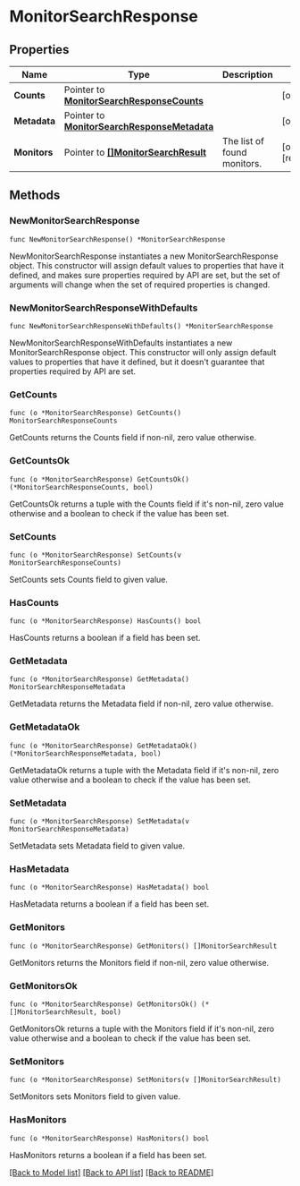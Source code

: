 # MonitorSearchResponse

## Properties

Name | Type | Description | Notes
---- | ---- | ----------- | ------
**Counts** | Pointer to [**MonitorSearchResponseCounts**](MonitorSearchResponseCounts.md) |  | [optional] 
**Metadata** | Pointer to [**MonitorSearchResponseMetadata**](MonitorSearchResponseMetadata.md) |  | [optional] 
**Monitors** | Pointer to [**[]MonitorSearchResult**](MonitorSearchResult.md) | The list of found monitors. | [optional] [readonly] 

## Methods

### NewMonitorSearchResponse

`func NewMonitorSearchResponse() *MonitorSearchResponse`

NewMonitorSearchResponse instantiates a new MonitorSearchResponse object.
This constructor will assign default values to properties that have it defined,
and makes sure properties required by API are set, but the set of arguments
will change when the set of required properties is changed.

### NewMonitorSearchResponseWithDefaults

`func NewMonitorSearchResponseWithDefaults() *MonitorSearchResponse`

NewMonitorSearchResponseWithDefaults instantiates a new MonitorSearchResponse object.
This constructor will only assign default values to properties that have it defined,
but it doesn't guarantee that properties required by API are set.

### GetCounts

`func (o *MonitorSearchResponse) GetCounts() MonitorSearchResponseCounts`

GetCounts returns the Counts field if non-nil, zero value otherwise.

### GetCountsOk

`func (o *MonitorSearchResponse) GetCountsOk() (*MonitorSearchResponseCounts, bool)`

GetCountsOk returns a tuple with the Counts field if it's non-nil, zero value otherwise
and a boolean to check if the value has been set.

### SetCounts

`func (o *MonitorSearchResponse) SetCounts(v MonitorSearchResponseCounts)`

SetCounts sets Counts field to given value.

### HasCounts

`func (o *MonitorSearchResponse) HasCounts() bool`

HasCounts returns a boolean if a field has been set.

### GetMetadata

`func (o *MonitorSearchResponse) GetMetadata() MonitorSearchResponseMetadata`

GetMetadata returns the Metadata field if non-nil, zero value otherwise.

### GetMetadataOk

`func (o *MonitorSearchResponse) GetMetadataOk() (*MonitorSearchResponseMetadata, bool)`

GetMetadataOk returns a tuple with the Metadata field if it's non-nil, zero value otherwise
and a boolean to check if the value has been set.

### SetMetadata

`func (o *MonitorSearchResponse) SetMetadata(v MonitorSearchResponseMetadata)`

SetMetadata sets Metadata field to given value.

### HasMetadata

`func (o *MonitorSearchResponse) HasMetadata() bool`

HasMetadata returns a boolean if a field has been set.

### GetMonitors

`func (o *MonitorSearchResponse) GetMonitors() []MonitorSearchResult`

GetMonitors returns the Monitors field if non-nil, zero value otherwise.

### GetMonitorsOk

`func (o *MonitorSearchResponse) GetMonitorsOk() (*[]MonitorSearchResult, bool)`

GetMonitorsOk returns a tuple with the Monitors field if it's non-nil, zero value otherwise
and a boolean to check if the value has been set.

### SetMonitors

`func (o *MonitorSearchResponse) SetMonitors(v []MonitorSearchResult)`

SetMonitors sets Monitors field to given value.

### HasMonitors

`func (o *MonitorSearchResponse) HasMonitors() bool`

HasMonitors returns a boolean if a field has been set.


[[Back to Model list]](../README.md#documentation-for-models) [[Back to API list]](../README.md#documentation-for-api-endpoints) [[Back to README]](../README.md)


